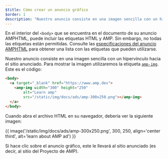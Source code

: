 ```yaml
---
$title: Cómo crear un anuncio gráfico
$order: 1
description: "Nuestro anuncio consiste en una imagen sencilla con un hipervínculo hacia el sitio anunciado. Para mostrar la imagen utilizaremos la etiqueta amp-img. Este es el código: ..."
---
```


En el interior del `<body>` que se encuentra en el documento de su anuncio AMPHTML, puede incluir las etiquetas HTML y AMP. Sin embargo, no todas las etiquetas están permitidas. Consulte las [especificaciones del anuncio AMPHTML](../../../../documentation/guides-and-tutorials/learn/a4a_spec.md#allowed-amp-extensions-and-builtins) para obtener una lista con las etiquetas que pueden utilizarse.

Nuestro anuncio consiste en una imagen sencilla con un hipervínculo hacia el sitio anunciado. Para mostrar la imagen utilizaremos la etiqueta [`amp-img`](../../../../documentation/components/reference/amp-img.md). Este es el código:

```html
<body>
  <a target="_blank" href="https://www.amp.dev">
    <amp-img width="300" height="250"
        alt="Learn amp"
        src="/static/img/docs/ads/amp-300x250.png"></amp-img>
  </a>
</body>
```

Cuando abra el archivo HTML en su navegador, debería ver la siguiente imagen:

{{ image('/static/img/docs/ads/amp-300x250.png', 300, 250, align='center third', alt='learn about AMP ad') }}

Si hace clic sobre el anuncio gráfico, este le llevará al sitio anunciado (es decir, al sitio del Proyecto de AMP).
